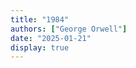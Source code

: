 ```yaml
---
title: "1984"
authors: ["George Orwell"]
date: "2025-01-21"
display: true
---
```


<!-- Your comments or review here -->
